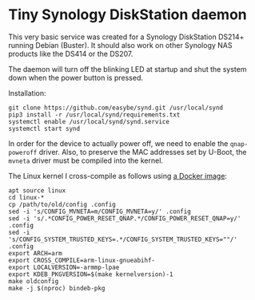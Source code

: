 
# Tiny Synology DiskStation daemon

This very basic service was created for a Synology DiskStation DS214+ running
Debian (Buster). It should also work on other Synology NAS products like the
DS414 or the DS207.

The daemon will turn off the blinking LED at startup and shut the system down
when the power button is pressed.

Installation:
```
git clone https://github.com/easybe/synd.git /usr/local/synd
pip3 install -r /usr/local/synd/requirements.txt
systemctl enable /usr/local/synd/synd.service
systemctl start synd
```

In order for the device to actually power off, we need to enable the
`qnap-poweroff` driver. Also, to preserve the MAC addresses set by U-Boot, the
`mvneta` driver must be compiled into the kernel.

The Linux kernel I cross-compile as follows using
[a Docker image](https://hub.docker.com/r/easybe/debian-armhf-build):
```
apt source linux
cd linux-*
cp /path/to/old/config .config
sed -i 's/CONFIG_MVNETA=m/CONFIG_MVNETA=y/' .config
sed -i 's/.*CONFIG_POWER_RESET_QNAP.*/CONFIG_POWER_RESET_QNAP=y/' .config
sed -i 's/CONFIG_SYSTEM_TRUSTED_KEYS=.*/CONFIG_SYSTEM_TRUSTED_KEYS=""/' .config
export ARCH=arm
export CROSS_COMPILE=arm-linux-gnueabihf-
export LOCALVERSION=-armmp-lpae
export KDEB_PKGVERSION=$(make kernelversion)-1
make oldconfig
make -j $(nproc) bindeb-pkg
```
